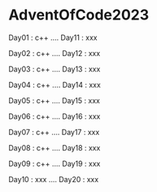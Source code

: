 # AdventOfCode2023

Day01 : c++ .... Day11 : xxx

Day02 : c++ .... Day12 : xxx

Day03 : c++ .... Day13 : xxx

Day04 : c++ .... Day14 : xxx

Day05 : c++ .... Day15 : xxx

Day06 : c++ .... Day16 : xxx

Day07 : c++ .... Day17 : xxx

Day08 : c++ .... Day18 : xxx

Day09 : c++ .... Day19 : xxx

Day10 : xxx .... Day20 : xxx
